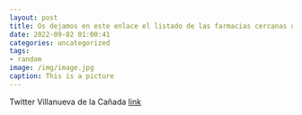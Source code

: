 ```yaml
---
layout: post
title: Os dejamos en este enlace el listado de las farmacias cercanas de guardia en el mes de septiembre 👉httpst.coif155n4TxG http...
date: 2022-09-02 01:00:41
categories: uncategorized
tags:
- random
image: /img/image.jpg
caption: This is a picture
---
```

Twitter Villanueva de la Cañada [link](https://twitter.com/AytoVDLCanada/status/1565279067380846592)
